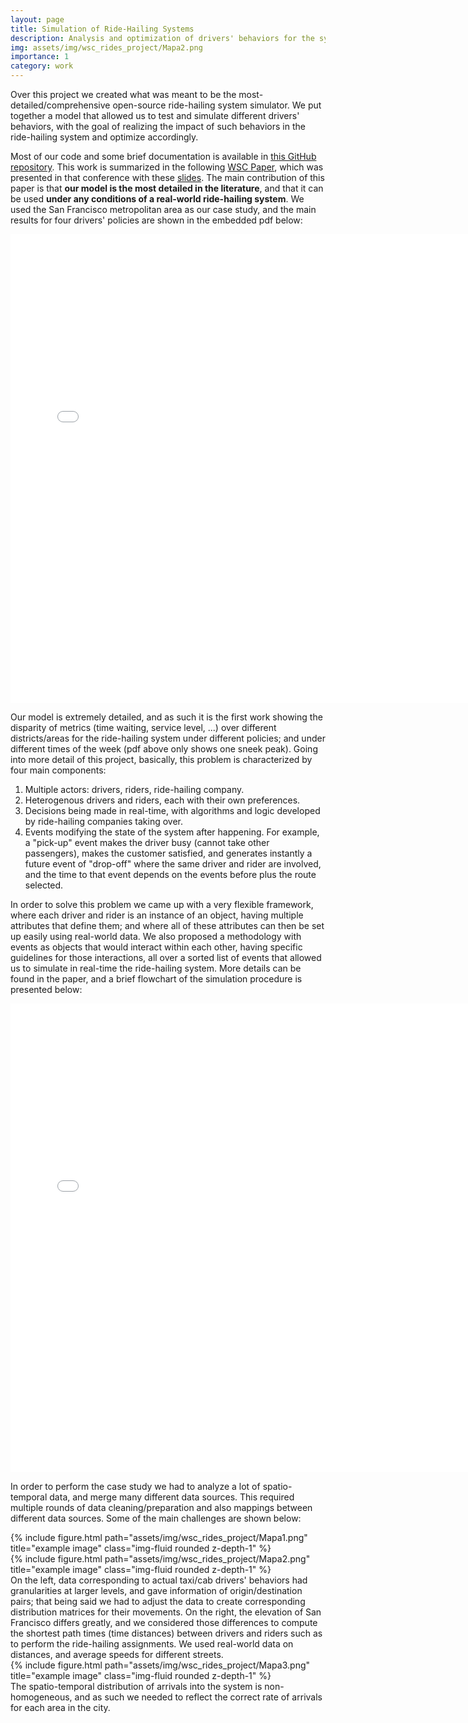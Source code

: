 ```yaml
---
layout: page
title: Simulation of Ride-Hailing Systems
description: Analysis and optimization of drivers' behaviors for the system.
img: assets/img/wsc_rides_project/Mapa2.png
importance: 1
category: work
---
```


Over this project we created what was meant to be the most-detailed/comprehensive open-source ride-hailing system simulator. We put together a model that allowed us to test and simulate different drivers' behaviors, with the goal of realizing the impact of such behaviors in the ride-hailing system and optimize accordingly. 

Most of our code and some brief documentation is available in <a href="https://github.com/ierazo/Ride-Hailing-systems-simulation"> this GitHub repository</a>. This work is summarized in the following <a href="../../assets/pdf/conference_papers/2021_WSC_RideHailing.pdf"> WSC Paper</a>, which was presented in that conference with these <a href="../../assets/pdf/presentations/presentation_wsc_2021.pdf"> slides</a>. The main contribution of this paper is that **our model is the most detailed in the literature**, and that it can be used **under any conditions of a real-world ride-hailing system**. We used the San Francisco metropolitan area as our case study, and the main results for four drivers' policies are shown in the embedded pdf below:

<embed src="../../assets/img/wsc_rides_project/MapaTriple_opt.pdf" width="750" height="750" 
 type="application/pdf">

Our model is extremely detailed, and as such it is the first work showing the disparity of metrics (time waiting, service level, ...) over different districts/areas for the ride-hailing system under different policies; and under different times of the week (pdf above only shows one sneek peak). Going into more detail of this project, basically, this problem is characterized by four main components: 

1. Multiple actors: drivers, riders, ride-hailing company.
2. Heterogenous drivers and riders, each with their own preferences.
3. Decisions being made in real-time, with algorithms and logic developed by ride-hailing companies taking over.
4. Events modifying the state of the system after happening. For example, a "pick-up" event makes the driver busy (cannot take other passengers), makes the customer satisfied, and generates instantly a future event of "drop-off" where the same driver and rider are involved, and the time to that event depends on the events before plus the route selected. 

In order to solve this problem we came up with a very flexible framework, where each driver and rider is an instance of an object, having multiple attributes that define them; and where all of these attributes can then be set up easily using real-world data. We also proposed a methodology with events as objects that would interact within each other, having specific guidelines for those interactions, all over a sorted list of events that allowed us to simulate in real-time the ride-hailing system. More details can be found in the paper, and a brief flowchart of the simulation procedure is presented below:

<embed src="../../assets/img/wsc_rides_project/SimulationFullProcedure.pdf" width="750" height="750" 
 type="application/pdf">

In order to perform the case study we had to analyze a lot of spatio-temporal data, and merge many different data sources. This required multiple rounds of data cleaning/preparation and also mappings between different data sources. Some of the main challenges are shown below:

<div class="row">
    <div class="col-sm mt-3 mt-md-0">
        {% include figure.html path="assets/img/wsc_rides_project/Mapa1.png" title="example image" class="img-fluid rounded z-depth-1" %}
    </div>
    <div class="col-sm mt-3 mt-md-0">
        {% include figure.html path="assets/img/wsc_rides_project/Mapa2.png" title="example image" class="img-fluid rounded z-depth-1" %}
    </div>
</div>
<div class="caption">
    On the left, data corresponding to actual taxi/cab drivers' behaviors had granularities at larger levels, and gave information of origin/destination pairs; that being said we had to adjust the data to create corresponding distribution matrices for their movements. On the right, the elevation of San Francisco differs greatly, and we considered those differences to compute the shortest path times (time distances) between drivers and riders such as to perform the ride-hailing assignments. We used real-world data on distances, and average speeds for different streets.  
</div>


<div class="row">
    <div class="col-sm mt-3 mt-md-0">
        {% include figure.html path="assets/img/wsc_rides_project/Mapa3.png" title="example image" class="img-fluid rounded z-depth-1" %}
    </div>
</div>
<div class="caption">
    The spatio-temporal distribution of arrivals into the system is non-homogeneous, and as such we needed to reflect the correct rate of arrivals for each area in the city.
</div>

